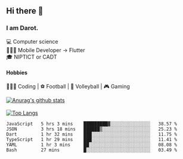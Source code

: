 ## Hi there 👋

### I am Darot.

💻 Computer science <br>
🧑🏻‍💻 Mobile Developer -> Flutter<br>
🎓 NIPTICT or CADT<br>

#### Hobbies 
🧑🏻‍💻 Coding  |  ⚽️ Football | 🏐 Volleyball | 🎮 Gaming<br>

<!-- [![Darot's GitHub stats](https://github-readme-stats.vercel.app/api?username=darot-chen)](https://github.com/darot-chen/github-readme-stats) -->
<!--
**darot-chen/darot-chen** is a ✨ _special_ ✨ repository because its `README.md` (this file) appears on your GitHub profile.

Here are some ideas to get you started:

- 🔭 I’m currently working on ...
- 🌱 I’m currently learning ...
- 👯 I’m looking to collaborate on ...
- 🤔 I’m looking for help with ...
- 💬 Ask me about ...
- 📫 How to reach me: ...
- 😄 Pronouns: ...
- ⚡ Fun fact: ...
-->

[![Anurag's github stats](https://github-readme-stats.vercel.app/api?username=darot-chen&count_private=true&theme=cobalt&show_icons=true)](https://github.com/darot-chen)
</br>
</br>
[![Top Langs](https://github-readme-stats.vercel.app/api/top-langs/?username=darot-chen&layout=compact&theme=cobalt)](https://github.com/darot-chen/)


<!--START_SECTION:waka-->

```text
JavaScript   5 hrs 3 mins    █████████▓░░░░░░░░░░░░░░░   38.57 %
JSON         3 hrs 18 mins   ██████▒░░░░░░░░░░░░░░░░░░   25.23 %
Dart         1 hr 32 mins    ███░░░░░░░░░░░░░░░░░░░░░░   11.75 %
TypeScript   1 hr 29 mins    ███░░░░░░░░░░░░░░░░░░░░░░   11.41 %
YAML         1 hr 3 mins     ██░░░░░░░░░░░░░░░░░░░░░░░   08.08 %
Bash         27 mins         █░░░░░░░░░░░░░░░░░░░░░░░░   03.49 %
```

<!--END_SECTION:waka-->
